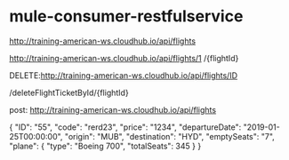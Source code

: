 # mule-consumer-restfulservice



http://training-american-ws.cloudhub.io/api/flights 

http://training-american-ws.cloudhub.io/api/flights/1
/{flightId}



DELETE:http://training-american-ws.cloudhub.io/api/flights/ID

/deleteFlightTicketById/{flightId}



post: 
http://training-american-ws.cloudhub.io/api/flights

{
  "ID": "55",
  "code": "rerd23",
  "price": "1234",
  "departureDate": "2019-01-25T00:00:00",
  "origin": "MUB",
  "destination": "HYD",
  "emptySeats": "7",
  "plane": {
    "type": "Boeing 700",
    "totalSeats": 345
  }
}

